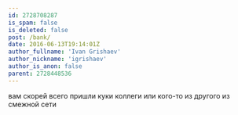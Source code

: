 ```yaml
---
id: 2728708287
is_spam: false
is_deleted: false
post: /bank/
date: 2016-06-13T19:14:01Z
author_fullname: 'Ivan Grishaev'
author_nickname: 'igrishaev'
author_is_anon: false
parent: 2728448536
---
```


<p>вам скорей всего пришли куки коллеги или кого-то из другого из смежной сети</p>
